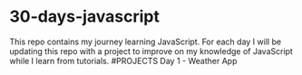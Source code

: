 # 30-days-javascript
This repo contains my journey learning JavaScript.
For each day I will be updating this repo with a project to improve on my knowledge of JavaScript while I learn from tutorials.
#PROJECTS
Day 1 - Weather App